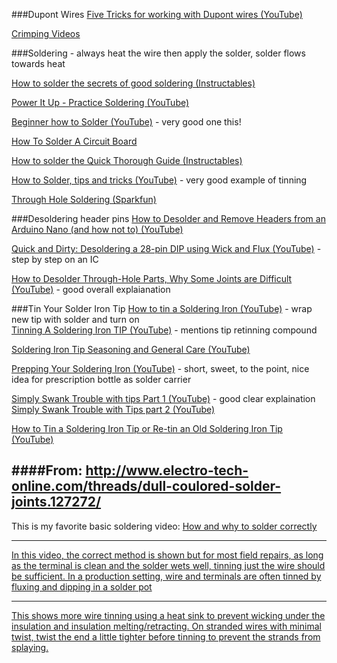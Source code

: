 ###Dupont Wires
[Five Tricks for working with Dupont wires (YouTube)](https://www.youtube.com/watch?v=eI3fxTH6f6I)

[Crimping Videos](https://www.youtube.com/watch?v=JChLj_F3Gss)

###Soldering - always heat the wire then apply the solder, solder flows towards heat

[How to solder the secrets of good soldering (Instructables)](http://www.instructables.com/id/How-to-solder-the-secrets-of-good-soldering/)

[Power It Up - Practice Soldering (YouTube)](https://www.youtube.com/watch?v=ZHf0gZwLbkk)

[Beginner how to Solder (YouTube)](https://www.youtube.com/watch?v=oqV2xU1fee8) - very good one this!

[How To Solder A Circuit Board](https://www.youtube.com/watch?v=208av7YtAgE)

[How to solder the Quick Thorough Guide (Instructables)](http://www.instructables.com/id/How-to-Solder-the-Quick-Thorough-Guide/)

[How to Solder, tips and tricks (YouTube)](https://www.youtube.com/watch?v=xrVCkEoY_8M) - very good example of tinning

[Through Hole Soldering (Sparkfun)](https://learn.sparkfun.com/tutorials/how-to-solder---through-hole-soldering?_ga=1.135210549.564444804.1449868290)

###Desoldering header pins
[How to Desolder and Remove Headers from an Arduino Nano (and how not to) (YouTube)](https://www.youtube.com/watch?v=5N7rCttQJJE)

[Quick and Dirty: Desoldering a 28-pin DIP using Wick and Flux (YouTube)](https://www.youtube.com/watch?v=rdI3xDlzxVU) - step by step on an IC

[How to Desolder Through-Hole Parts, Why Some Joints are Difficult (YouTube)](https://www.youtube.com/watch?v=Z38WsZFmq8E) - good overall explaianation


###Tin Your Solder Iron Tip
[How to tin a Soldering Iron (YouTube)](https://www.youtube.com/watch?v=XaKTzLy85N0) - wrap new tip with solder and turn on  
[Tinning A Soldering Iron TIP (YouTube)](https://www.youtube.com/watch?v=cB64dkcYcHE) - mentions tip retinning compound  

[Soldering Iron Tip Seasoning and General Care (YouTube)](https://www.youtube.com/watch?v=aXwjykIVuJM)

[Prepping Your Soldering Iron (YouTube)](https://www.youtube.com/watch?v=2dCHpb9pi9A) - short, sweet, to the point, nice idea for prescription bottle as solder carrier

[Simply Swank Trouble with tips Part 1 (YouTube)](https://www.youtube.com/watch?v=QInZAt4VKiU)  - good clear explaination   
[Simply Swank Trouble with Tips part 2 (YouTube)](https://www.youtube.com/watch?v=Y6A00mUXudw)

[How to Tin a Soldering Iron Tip or Re-tin an Old Soldering Iron Tip (YouTube)](https://www.youtube.com/watch?v=7PWmMxjXwYE)

####From: http://www.electro-tech-online.com/threads/dull-coulored-solder-joints.127272/
----
This is my favorite basic soldering video: <a href="http://www.youtube.com/watch?v=I_NU2ruzyc4">How and why to solder correctly</a>


----
[In this video, the correct method is shown but for most field repairs, as long as the terminal 
is clean and the solder wets well, tinning just the wire should be sufficient. In a production 
setting, wire and terminals are often tinned by fluxing and dipping in a solder pot](http://m.youtube.com/watch?desktop_uri=/watch?v=Ql6Vkw5wswU&v=Ql6Vkw5wswU&gl=US#/watch?v=Ql6Vkw5wswU)

----

[This shows more wire tinning using a heat sink to prevent wicking under the insulation and 
insulation melting/retracting.  On stranded wires with minimal twist, twist the end a little 
tighter before tinning to prevent the strands from splaying.](http://m.youtube.com/#/watch?v=xpiyB7ZM3vg)

